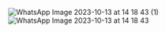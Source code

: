 ![WhatsApp Image 2023-10-13 at 14 18 43 (1)](https://github.com/AhmadSyaiful07/BMI/assets/145841988/d7e660fc-4dac-4e54-9c2f-b0d126d4db4e)
![WhatsApp Image 2023-10-13 at 14 18 43](https://github.com/AhmadSyaiful07/BMI/assets/145841988/2da2392c-30c1-408e-91e5-023d3756e53e)
